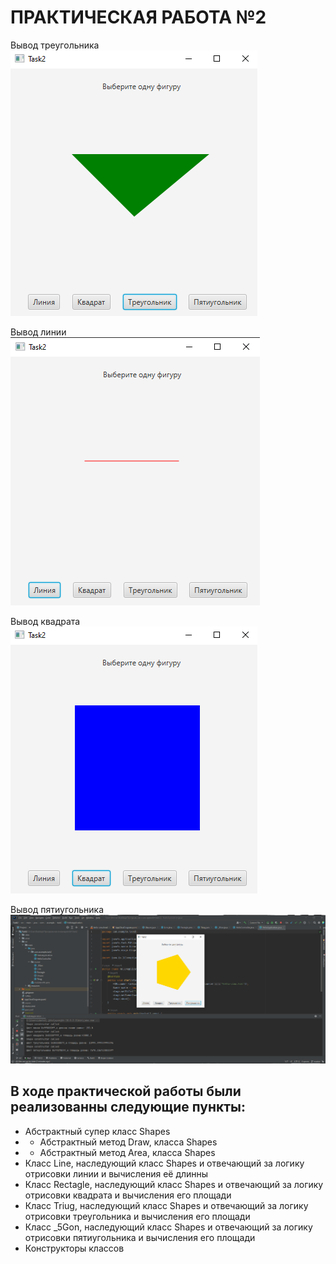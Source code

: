 # ПРАКТИЧЕСКАЯ РАБОТА №2
Вывод треугольника <br>
![ОКНО ПРОГРАММЫ](1.PNG)

Вывод линии <br>
![ОКНО ПРОГРАММЫ](2.PNG)

Вывод квадрата <br>
![ОКНО ПРОГРАММЫ](3.PNG)

Вывод пятиугольника <br>
![ОКНО ПРОГРАММЫ](4.PNG)
## В ходе практической работы были реализованны следующие пункты:
- Абстрактный супер класс Shapes
- - Абстрактный метод Draw, класса Shapes
- - Абстрактный метод Area, класса Shapes
- Класс Line, наследующий класс Shapes и отвечающий за логику отрисовки линии и вычисления её длинны
- Класс Rectagle, наследующий класс Shapes и отвечающий за логику отрисовки квадрата и вычисления его площади
- Класс Triug, наследующий класс Shapes и отвечающий за логику отрисовки треугольника и вычисления его площади
- Класс _5Gon, наследующий класс Shapes и отвечающий за логику отрисовки пятиугольника и вычисления его площади
- Конструкторы классов

